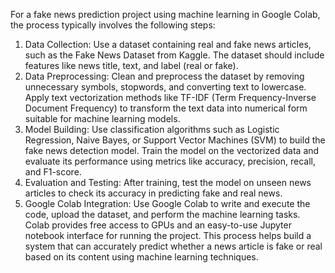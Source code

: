 For a fake news prediction project using machine learning in Google Colab, the process typically involves the following steps:

1. Data Collection:
Use a dataset containing real and fake news articles, such as the Fake News Dataset from Kaggle. The dataset should include features like news title, text, and label (real or fake).
2. Data Preprocessing:
Clean and preprocess the dataset by removing unnecessary symbols, stopwords, and converting text to lowercase.
Apply text vectorization methods like TF-IDF (Term Frequency-Inverse Document Frequency) to transform the text data into numerical form suitable for machine learning models.
3. Model Building:
Use classification algorithms such as Logistic Regression, Naive Bayes, or Support Vector Machines (SVM) to build the fake news detection model.
Train the model on the vectorized data and evaluate its performance using metrics like accuracy, precision, recall, and F1-score.
4. Evaluation and Testing:
After training, test the model on unseen news articles to check its accuracy in predicting fake and real news.
5. Google Colab Integration:
Use Google Colab to write and execute the code, upload the dataset, and perform the machine learning tasks. Colab provides free access to GPUs and an easy-to-use Jupyter notebook interface for running the project.
This process helps build a system that can accurately predict whether a news article is fake or real based on its content using machine learning techniques.
